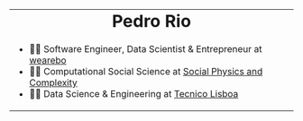 <table border="0">
<tr>
    <td align="center"><b style="font-size:30px">Pedro Rio</b></td>
</tr>
<tr>
    <td>
    
- 👨‍💼 Software Engineer, Data Scientist & Entrepreneur at [wearebo](https://wearebo.co)
- 👨‍🏫 Computational Social Science at [Social Physics and Complexity](https://lip.pt/?section=research&page=research-group-details&details=project&projectid=95&line=Scientific-Computing)
- 👨‍🔬 Data Science & Engineering at [Tecnico Lisboa](https://tecnico.ulisboa.pt/en)

</tr>
</table>